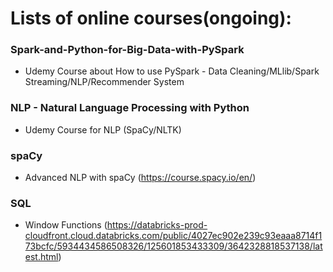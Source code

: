 # Lists of online courses(ongoing): 

### Spark-and-Python-for-Big-Data-with-PySpark
  * Udemy Course about How to use PySpark - Data Cleaning/MLlib/Spark Streaming/NLP/Recommender System 

### NLP - Natural Language Processing with Python 
  * Udemy Course for NLP (SpaCy/NLTK)
 
### spaCy 
  *  Advanced NLP with spaCy (https://course.spacy.io/en/)
  
### SQL
  * Window Functions (https://databricks-prod-cloudfront.cloud.databricks.com/public/4027ec902e239c93eaaa8714f173bcfc/5934434586508326/125601853433309/3642328818537138/latest.html)

